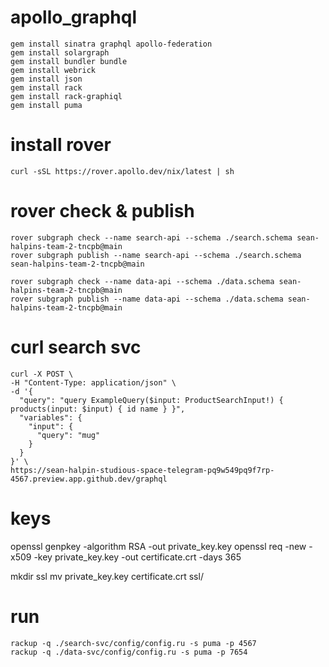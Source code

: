# apollo_graphql

```
gem install sinatra graphql apollo-federation
gem install solargraph
gem install bundler bundle
gem install webrick
gem install json
gem install rack
gem install rack-graphiql
gem install puma
```

# install rover

```
curl -sSL https://rover.apollo.dev/nix/latest | sh
```

# rover check & publish

```
rover subgraph check --name search-api --schema ./search.schema sean-halpins-team-2-tncpb@main
rover subgraph publish --name search-api --schema ./search.schema sean-halpins-team-2-tncpb@main
```

```
rover subgraph check --name data-api --schema ./data.schema sean-halpins-team-2-tncpb@main
rover subgraph publish --name data-api --schema ./data.schema sean-halpins-team-2-tncpb@main
```

# curl search svc 

```
curl -X POST \
-H "Content-Type: application/json" \
-d '{
  "query": "query ExampleQuery($input: ProductSearchInput!) { products(input: $input) { id name } }",
  "variables": {
    "input": {
      "query": "mug"
    }
  }
}' \
https://sean-halpin-studious-space-telegram-pq9w549pq9f7rp-4567.preview.app.github.dev/graphql
```

# keys

openssl genpkey -algorithm RSA -out private_key.key
openssl req -new -x509 -key private_key.key -out certificate.crt -days 365

mkdir ssl
mv private_key.key certificate.crt ssl/

# run

```
rackup -q ./search-svc/config/config.ru -s puma -p 4567
rackup -q ./data-svc/config/config.ru -s puma -p 7654
```
